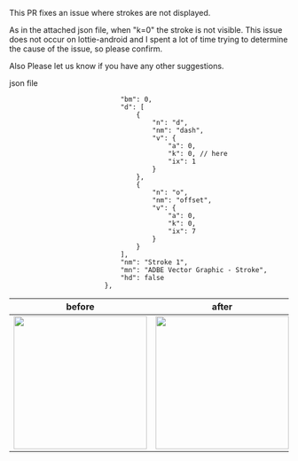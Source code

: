 This PR fixes an issue where strokes are not displayed.

As in the attached json file, when "k=0" the stroke is not visible.
This issue does not occur on lottie-android and I spent a lot of time trying to determine the cause of the issue, 
so please confirm. 

Also Please let us know if you have any other suggestions.

json file 

```
                            "bm": 0,
                            "d": [
                                {
                                    "n": "d",
                                    "nm": "dash",
                                    "v": {
                                        "a": 0,
                                        "k": 0, // here
                                        "ix": 1
                                    }
                                },
                                {
                                    "n": "o",
                                    "nm": "offset",
                                    "v": {
                                        "a": 0,
                                        "k": 0,
                                        "ix": 7
                                    }
                                }
                            ],
                            "nm": "Stroke 1",
                            "mn": "ADBE Vector Graphic - Stroke",
                            "hd": false
                        },
```

|before|after|
|---|---|
|<img src="https://user-images.githubusercontent.com/16571394/182263895-4a75614a-d8ca-49b9-9feb-907fc1f185f2.png" width="240">|<img src="https://user-images.githubusercontent.com/16571394/182263712-cbbaeefa-36b5-413a-807e-9fccdeb55f79.gif" width="240">|
